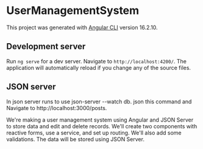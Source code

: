 # UserManagementSystem

This project was generated with [Angular CLI](https://github.com/angular/angular-cli) version 16.2.10.

## Development server

Run `ng serve` for a dev server. Navigate to `http://localhost:4200/`. The application will automatically reload if you change any of the source files.

## JSON server
In json server  runs to use json-server --watch db. json this command and Navigate to http://localhost:3000/posts.

We're making a user management system using Angular and JSON Server to store data and edit and delete records. We'll create two components with reactive forms, use a service, and set up routing. We'll also add some validations. The data will be stored using JSON Server.
